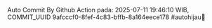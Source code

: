 Auto Commit By Github Action pada: 2025-07-11 19:46:10 WIB, COMMIT_UUID 9afcccf0-8fef-4c83-bffb-8a164eece178 #autohijau🗿
